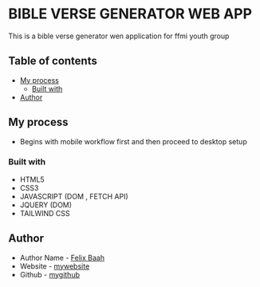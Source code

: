 # BIBLE VERSE GENERATOR WEB APP

This is a bible verse generator wen application for ffmi youth group 

## Table of contents

- [My process](#my-process)
  - [Built with](#built-with)
- [Author](#author)


## My process
- Begins with mobile workflow first and then proceed to desktop setup


### Built with

- HTML5
- CSS3
- JAVASCRIPT (DOM , FETCH API)
- JQUERY (DOM)
- TAILWIND CSS


## Author

- Author Name - [Felix Baah]()
- Website - [mywebsite](https://www.your-site.com)
- Github - [mygithub](https://github.com/Felix221123)

